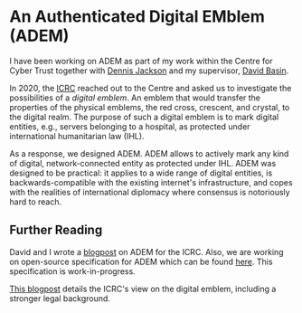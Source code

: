 # An Authenticated Digital EMblem (ADEM)

I have been working on ADEM as part of my work within the Centre for Cyber Trust together with [Dennis Jackson](https://dennis-jackson.uk/) and my supervisor, [David Basin](https://people.inf.ethz.ch/basin/).

In 2020, the [ICRC](https://www.icrc.org/) reached out to the Centre and asked us to investigate the possibilities of a *digital emblem*.
An emblem that would transfer the properties of the physical emblems, the red cross, crescent, and crystal, to the digital realm.
The purpose of such a digital emblem is to mark digital entities, e.g., servers belonging to a hospital, as protected under international humanitarian law (IHL).

As a response, we designed ADEM.
ADEM allows to actively mark any kind of digital, network-connected entity as protected under IHL.
ADEM was designed to be practical: it applies to a wide range of digital entities, is backwards-compatible with the existing internet's infrastructure, and copes with the realities of international diplomacy where consensus is notoriously hard to reach.

## Further Reading

David and I wrote a [blogpost](https://blogs.icrc.org/law-and-policy/2021/09/21/legal-protection-cyber-warfare-digital-emblem/) on ADEM for the ICRC.
Also, we are working on open-source specification for ADEM which can be found [here](https://adem-wg.github.io/adem-spec/).
This specification is work-in-progress.

[This blogpost](https://blogs.icrc.org/law-and-policy/2021/09/16/legal-protection-digital-emblem/) details the ICRC's view on the digital emblem, including a stronger legal background.
